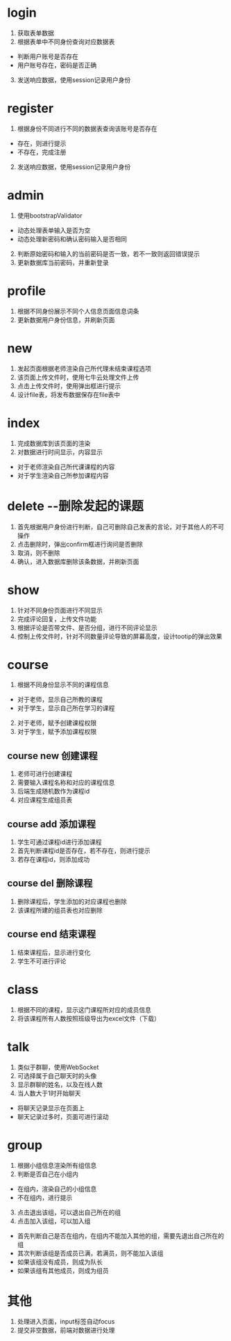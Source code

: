 # login
1. 获取表单数据
2. 根据表单中不同身份查询对应数据表
  - 判断用户账号是否存在
  - 用户账号存在，密码是否正确
3. 发送响应数据，使用session记录用户身份

# register
1. 根据身份不同进行不同的数据表查询该账号是否存在
  - 存在，则进行提示
  - 不存在，完成注册
2. 发送响应数据，使用session记录用户身份

# admin
1. 使用bootstrapValidator
  - 动态处理表单输入是否为空
  - 动态处理新密码和确认密码输入是否相同
2. 判断原始密码和输入的当前密码是否一致，若不一致则返回错误提示
3. 更新数据库当前密码，并重新登录

# profile
1. 根据不同身份展示不同个人信息页面信息词条
2. 更新数据用户身份信息，并刷新页面

# new
1. 发起页面根据老师渲染自己所代理未结束课程选项
2. 该页面上传文件时，使用七牛云处理文件上传
3. 点击上传文件时，使用弹出框进行提示
4. 设计file表，将发布数据保存在file表中

# index
1. 完成数据库到该页面的渲染
2. 对数据进行时间显示，内容显示
- 对于老师渲染自己所代课课程的内容
- 对于学生渲染自己所参加课程内容

# delete --删除发起的课题
1. 首先根据用户身份进行判断，自己可删除自己发表的言论，对于其他人的不可操作
2. 点击删除时，弹出confirm框进行询问是否删除
3. 取消，则不删除
4. 确认，进入数据库删除该条数据，并刷新页面

# show
1. 针对不同身份页面进行不同显示
2. 完成评论回复，上传文件功能
3. 根据评论是否带文件、是否分组，进行不同评论显示
4. 控制上传文件时，针对不同数量评论导致的屏幕高度，设计tootip的弹出效果

# course
1. 根据不同身份显示不同的课程信息
  - 对于老师，显示自己所教的课程
  - 对于学生，显示自己所在学习的课程
2. 对于老师，赋予创建课程权限
3. 对于学生，赋予添加课程权限

## course new 创建课程
1. 老师可进行创建课程
2. 需要输入课程名称和对应的课程信息
3. 后端生成随机数作为课程id
4. 对应课程生成组员表

## course add 添加课程
1. 学生可通过课程id进行添加课程
2. 首先判断课程id是否存在，若不存在，则进行提示
3. 若存在课程id，则添加成功

## course del 删除课程
1. 删除课程后，学生添加的对应课程也删除
2. 该课程所建的组员表也对应删除

## course end 结束课程
1. 结束课程后，显示进行变化
2. 学生不可进行评论

# class
1. 根据不同的课程，显示这门课程所对应的成员信息
2. 将该课程所有人数按照班级导出为excel文件（下载）

# talk
1. 类似于群聊，使用WebSocket
2. 可选择属于自己聊天时的头像
3. 显示群聊的姓名，以及在线人数
4. 当人数大于1时开始聊天
  - 将聊天记录显示在页面上
  - 聊天记录过多时，页面可进行滚动


# group
1. 根据小组信息渲染所有组信息
2. 判断是否自己在小组内
  - 在组内，渲染自己的小组信息
  - 不在组内，进行提示
3. 点击退出该组，可以退出自己所在的组
4. 点击加入该组，可以加入组
  - 首先判断自己是否在组内，在组内不能加入其他的组，需要先退出自己所在的组
  - 其次判断该组是否成员已满，若满员，则不能加入该组
  - 如果该组没有成员，则成为队长
  - 如果该组有其他成员，则成为组员

# 其他
1. 处理进入页面，input标签自动focus
2. 提交非空数据，前端对数据进行处理